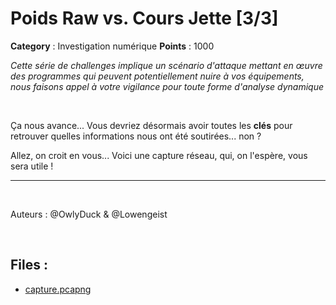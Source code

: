 # Poids Raw vs. Cours Jette [3/3]

**Category** : Investigation numérique
**Points** : 1000

<div style="margin-bottom: 1em;"><i>Cette série de challenges implique un scénario d'attaque mettant en œuvre des programmes qui peuvent potentiellement nuire à vos équipements, nous faisons appel à votre vigilance pour toute forme d'analyse dynamique</i></div>

<p class="space">&nbsp;</p>

Ça nous avance... Vous devriez désormais avoir toutes les **clés** pour retrouver quelles informations nous ont été soutirées... non ?

Allez, on croit en vous... Voici une capture réseau, qui, on l'espère, vous sera utile !

*** 

<p class="space">&nbsp;</p>

<style>#multi-author:before { content: "Auteurs : ";}</style>
<div class="author" id="multi-author"> @OwlyDuck & @Lowengeist</div>
<p class="space">&nbsp;</p>

## Files : 
 - [capture.pcapng](./capture.pcapng)


